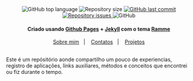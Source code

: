 <div align="center">
<img alt="GitHub top language" src="https://img.shields.io/github/languages/top/renatonunes74/renatonunes74.github.io.svg?style=for-the-badge">
<img alt="Repository size" src="https://img.shields.io/github/repo-size/renatonunes74/renatonunes74.github.io.svg?style=for-the-badge">
<a href="https://github.com/renatonunes74/renatonunes74.github.io/commits/master">
<img alt="GitHub last commit" src="https://img.shields.io/github/last-commit/renatonunes74/renatonunes74.github.io.svg?style=for-the-badge">
<a href="https://github.com/renatonunes74/renatonunes74.github.io/issues">
<img alt="Repository issues" src="https://img.shields.io/github/issues/renatonunes74/renatonunes74.github.io.svg?style=for-the-badge">
</a>
<img alt="GitHub" src="https://img.shields.io/github/license/renatonunes74/renatonunes74.github.io.svg?style=for-the-badge">
<h4>Criado usando <a href="https://pages.github.com/">Github Pages</a> + <a href="https://jekyllrb.com/">Jekyll</a> com o tema <a href="https://github.com/TaylanTatli/Ramme">Ramme</a></h4>
<a href="https://renatonunes74.github.io/pages/sobre/">Sobre mim</a>&nbsp;&nbsp;&nbsp;|&nbsp;&nbsp;&nbsp;
<a href="https://renatonunes74.github.io/pages/contatos/">Contatos</a>&nbsp;&nbsp;&nbsp;|&nbsp;&nbsp;&nbsp;
<a href="https://renatonunes74.github.io/pages/projetos">Projetos</a>
<br>
<br>
<div align="left">

Este é um repósitório aonde compartilho um pouco de experiencias, registro de aplicações, links auxiliares, métodos e conceitos que encontrei ou fiz durante o tempo.
